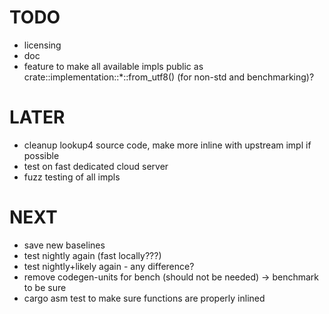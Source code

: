 # TODO
* licensing
* doc
* feature to make all available impls public as crate::implementation::*::from_utf8() (for non-std and benchmarking)?

# LATER
* cleanup lookup4 source code, make more inline with upstream impl if possible
* test on fast dedicated cloud server
* fuzz testing of all impls

# NEXT
* save new baselines
* test nightly again (fast locally???)
* test nightly+likely again - any difference?
* remove codegen-units for bench (should not be needed) -> benchmark to be sure
* cargo asm test to make sure functions are properly inlined